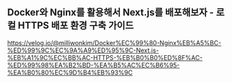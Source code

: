 ## Docker와 Nginx를 활용해서 Next.js를 배포해보자 - 로컬 HTTPS 배포 환경 구축 가이드

https://velog.io/@milliwonkim/Docker%EC%99%80-Nginx%EB%A5%BC-%ED%99%9C%EC%9A%A9%ED%95%9C-Next.js-%EB%A1%9C%EC%BB%AC-HTTPS-%EB%B0%B0%ED%8F%AC-%ED%99%98%EA%B2%BD-%EA%B5%AC%EC%B6%95-%EA%B0%80%EC%9D%B4%EB%93%9C
